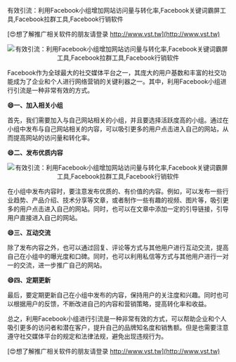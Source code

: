 有效引流：利用Facebook小组增加网站访问量与转化率,Facebook关键词霸屏工具,Facebook拉群工具,Facebook行销软件

[😍想了解推广相关软件的朋友请登录 http://www.vst.tw](http://www.vst.tw)

 <center><img src="https://vst.tw/MP4/tuiguang/png/3.png" alt="有效引流：利用Facebook小组增加网站访问量与转化率,Facebook关键词霸屏工具,Facebook拉群工具,Facebook行销软件"></center>

Facebook作为全球最大的社交媒体平台之一，其庞大的用户基数和丰富的社交功能成为了企业和个人进行网络营销的关键利器之一。其中，利用Facebook小组进行引流是一种非常有效的方式。

**😄一、加入相关小组**

首先，我们需要加入与自己网站相关的小组，并且要选择活跃度高的小组。通过在小组中发布与自己网站相关的内容，可以吸引更多的用户点击进入自己的网站，从而提高网站的访问量和转化率。

**😄二、发布优质内容**

 <center><img src="https://vst.tw/MP4/tuiguang/png/4.png" alt="有效引流：利用Facebook小组增加网站访问量与转化率,Facebook关键词霸屏工具,Facebook拉群工具,Facebook行销软件"></center>

在小组中发布内容时，要注意发布优质的、有价值的内容。例如，可以发布一些行业趋势、产品介绍、技术分享等文章，或者制作一些有趣的视频、图片等，吸引更多的用户点击进入自己的网站。同时，也可以在文章中添加一定的引导链接，引导用户直接进入自己的网站。

**😄三、互动交流**

除了发布内容之外，也可以通过回复、评论等方式与其他用户进行互动交流，提高自己在小组中的曝光度和口碑。同时，也可以利用私信等方式与其他用户进行一对一的交流，进一步推广自己的网站。

**😄四、定期更新**

最后，要定期更新自己在小组中发布的内容，保持用户的关注度和兴趣。同时也可以根据用户的反馈，不断改进自己的内容和营销策略，提高转化率和收益。

总之，利用Facebook小组进行引流是一种非常有效的方式，可以帮助企业和个人吸引更多的访问者和潜在客户，提升自己的品牌知名度和销售额。但是也需要注意遵守社交媒体平台的规定和法律法规，避免出现违规行为。

[😍想了解推广相关软件的朋友请登录 http://www.vst.tw](http://www.vst.tw)



